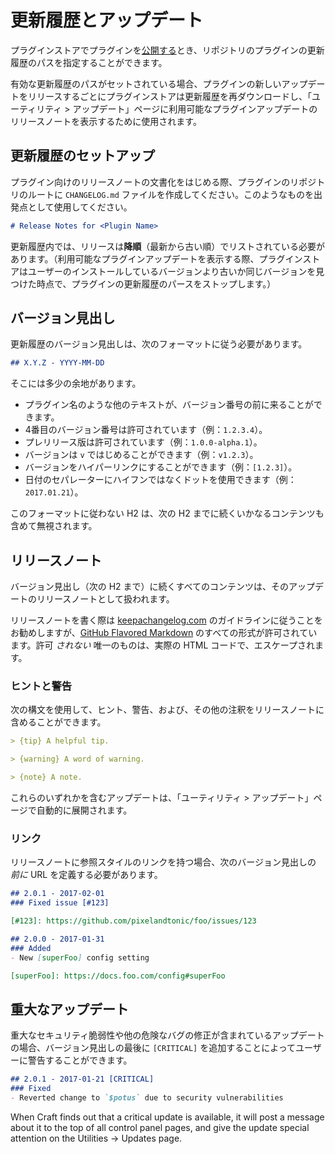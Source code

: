 # 更新履歴とアップデート

プラグインストアでプラグインを[公開する](plugin-store.md)とき、リポジトリのプラグインの更新履歴のパスを指定することができます。

有効な更新履歴のパスがセットされている場合、プラグインの新しいアップデートをリリースするごとにプラグインストアは更新履歴を再ダウンロードし、「ユーティリティ > アップデート」ページに利用可能なプラグインアップデートのリリースノートを表示するために使用されます。

## 更新履歴のセットアップ

プラグイン向けのリリースノートの文書化をはじめる際、プラグインのリポジトリのルートに `CHANGELOG.md` ファイルを作成してください。このようなものを出発点として使用してください。

```markdown
# Release Notes for <Plugin Name>
```

更新履歴内では、リリースは**降順**（最新から古い順）でリストされている必要があります。（利用可能なプラグインアップデートを表示する際、プラグインストアはユーザーのインストールしているバージョンより古いか同じバージョンを見つけた時点で、プラグインの更新履歴のパースをストップします。）

## バージョン見出し

更新履歴のバージョン見出しは、次のフォーマットに従う必要があります。

```markdown
## X.Y.Z - YYYY-MM-DD
```

そこには多少の余地があります。

- プラグイン名のような他のテキストが、バージョン番号の前に来ることができます。
- 4番目のバージョン番号は許可されています（例：`1.2.3.4`）。
- プレリリース版は許可されています（例：`1.0.0-alpha.1`）。
- バージョンは `v` ではじめることができます（例：`v1.2.3`）。
- バージョンをハイパーリンクにすることができます（例：`[1.2.3]`）。
- 日付のセパレーターにハイフンではなくドットを使用できます（例：`2017.01.21`）。

このフォーマットに従わない H2 は、次の H2 までに続くいかなるコンテンツも含めて無視されます。

## リリースノート

バージョン見出し（次の H2 まで）に続くすべてのコンテンツは、そのアップデートのリリースノートとして扱われます。

リリースノートを書く際は [keepachangelog.com](https://keepachangelog.com/) のガイドラインに従うことをお勧めしますが、[GitHub Flavored Markdown](https://guides.github.com/features/mastering-markdown/#GitHub-flavored-markdown) のすべての形式が許可されています。許可 *されない* 唯一のものは、実際の HTML コードで、エスケープされます。

### ヒントと警告

次の構文を使用して、ヒント、警告、および、その他の注釈をリリースノートに含めることができます。

```markdown
> {tip} A helpful tip.

> {warning} A word of warning.

> {note} A note.
```

これらのいずれかを含むアップデートは、「ユーティリティ > アップデート」ページで自動的に展開されます。

### リンク

リリースノートに参照スタイルのリンクを持つ場合、次のバージョン見出しの *前に* URL を定義する必要があります。

```markdown
## 2.0.1 - 2017-02-01
### Fixed issue [#123]

[#123]: https://github.com/pixelandtonic/foo/issues/123

## 2.0.0 - 2017-01-31
### Added
- New [superFoo] config setting

[superFoo]: https://docs.foo.com/config#superFoo
```

## 重大なアップデート

重大なセキュリティ脆弱性や他の危険なバグの修正が含まれているアップデートの場合、バージョン見出しの最後に `[CRITICAL]` を追加することによってユーザーに警告することができます。

```markdown
## 2.0.1 - 2017-01-21 [CRITICAL]
### Fixed
- Reverted change to `$potus` due to security vulnerabilities
```

When Craft finds out that a critical update is available, it will post a message about it to the top of all control panel pages, and give the update special attention on the Utilities → Updates page.
